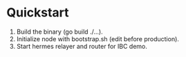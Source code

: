 # Quickstart
1. Build the binary (go build ./...).
2. Initialize node with bootstrap.sh (edit before production).
3. Start hermes relayer and router for IBC demo.
